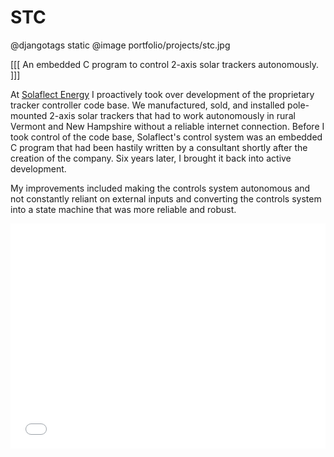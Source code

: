 STC
===

@djangotags static
@image portfolio/projects/stc.jpg

[[[ An embedded C program to control 2-axis solar trackers autonomously. ]]]


At [Solaflect Energy][solaflect] I proactively took over development of the
proprietary tracker controller code base. We manufactured, sold, and installed
pole-mounted 2-axis solar trackers that had to work autonomously in rural
Vermont and New Hampshire without a reliable internet connection. Before I took
control of the code base, Solaflect's control system was an embedded C program 
that had been hastily written by a consultant shortly after the creation of the
company. Six years later, I brought it back into active development.

My improvements included making the controls system autonomous and not
constantly reliant on external inputs and converting the controls system into a
state machine that was more reliable and robust.

<iframe src='//gifs.com/embed/solaflect-day-in-the-life-of-a-solar-tracker-wjMm4w' frameborder='0' scrolling='no' width='100%' height='360px' style='-webkit-backface-visibility: hidden;-webkit-transform: scale(1);'></iframe>


[solaflect]: http://www.solaflect.com/
